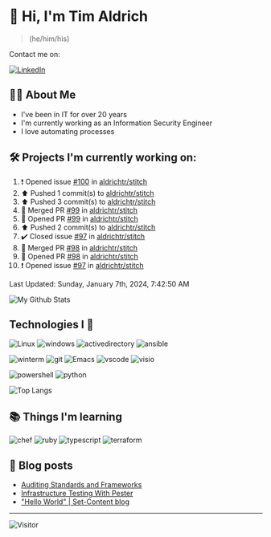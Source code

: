 # 👋 Hi, I'm Tim Aldrich

> (he/him/his)

Contact me on:

<a href="https://www.linkedin.com/in/timothy-r-aldrich/?lipi=urn%3Ali%3Apage%3Ad_flagship3_feed%3BMS0i193dS%2Fi6SvBKYxyEnQ%3D%3D">![LinkedIn](https://img.shields.io/badge/LinkedIn-0077B5?style=for-the-badge&logo=linkedin&logoColor=white)</a>



## 👩‍💻 About Me

- I've been in IT for over 20 years
- I'm currently working as an Information Security Engineer
- I love automating processes

## 🛠️ Projects I'm currently working on:


<!--RECENT_ACTIVITY:start-->
1. ❗️ Opened issue [#100](https://github.com/aldrichtr/stitch/issues/100) in [aldrichtr/stitch](https://github.com/aldrichtr/stitch)<br>
2. ⬆️ Pushed 1 commit(s) to [aldrichtr/stitch](https://github.com/aldrichtr/stitch)<br>
3. ⬆️ Pushed 3 commit(s) to [aldrichtr/stitch](https://github.com/aldrichtr/stitch)<br>
4. 🎉 Merged PR [#99](https://github.com/aldrichtr/stitch/pull/99) in [aldrichtr/stitch](https://github.com/aldrichtr/stitch)<br>
5. 💪 Opened PR [#99](https://github.com/aldrichtr/stitch/pull/99) in [aldrichtr/stitch](https://github.com/aldrichtr/stitch)<br>
6. ⬆️ Pushed 2 commit(s) to [aldrichtr/stitch](https://github.com/aldrichtr/stitch)<br>
7. ✔️ Closed issue [#97](https://github.com/aldrichtr/stitch/issues/97) in [aldrichtr/stitch](https://github.com/aldrichtr/stitch)<br>
8. 🎉 Merged PR [#98](https://github.com/aldrichtr/stitch/pull/98) in [aldrichtr/stitch](https://github.com/aldrichtr/stitch)<br>
9. 💪 Opened PR [#98](https://github.com/aldrichtr/stitch/pull/98) in [aldrichtr/stitch](https://github.com/aldrichtr/stitch)<br>
10. ❗️ Opened issue [#97](https://github.com/aldrichtr/stitch/issues/97) in [aldrichtr/stitch](https://github.com/aldrichtr/stitch)<br>
<!--RECENT_ACTIVITY:end-->

<!--RECENT_ACTIVITY:last_update-->
Last Updated: Sunday, January 7th, 2024, 7:42:50 AM
<!--RECENT_ACTIVITY:last_update_end-->


<!--
  Configuration for the Github stats widget:
  https://github.com/anuraghazra/github-readme-stats
-->
![My Github Stats](https://github-readme-stats.vercel.app/api?username=aldrichtr&count_private=true&show=prs_merged,reviews&show_icons=true&theme=onedark)

## Technologies I 💖



<!--
  these urls are helpful in creating these:
  https://simpleicons.org/
  https://github.com/simple-icons/simple-icons/blob/develop/slugs.md
  https://shields.io/category/activity
-->

![Linux](https://img.shields.io/badge/linux-282C34?logo=linux&logoColor=white&style=plastic)
![windows](https://img.shields.io/badge/windows-282C34?logo=windows&style=plastic)
![activedirectory](https://img.shields.io/badge/activedirectory-282C34?logo=microsoft&style=plastic)
![ansible](https://img.shields.io/badge/ansible-282C34?logo=ansible&style=plastic)

![winterm](https://img.shields.io/badge/winterm-282C34?logo=windowsterminal&style=plastic)
![git](https://img.shields.io/badge/git-282C34?logo=git&logoColor=F05032&style=plastic)
![Emacs](https://img.shields.io/badge/gnuemacs-282C34?logo=gnuemacs&logoColor=blueviolet&style=plastic)
![vscode](https://img.shields.io/badge/vscode-282C34?logo=visualstudiocode&style=plastic)
![visio](https://img.shields.io/badge/visio-282C34?logo=microsoftvisio&style=plastic)

![powershell](https://img.shields.io/badge/powershell-282C34?logo=powershell&style=plastic)
![python](https://img.shields.io/badge/python-282C34?logo=python&style=282C34plastic)

![Top Langs](https://github-readme-stats.vercel.app/api/top-langs/?username=aldrichtr&layout=donut-vertical&theme=onedark)

## 📚 Things I'm learning

![chef](https://img.shields.io/badge/chef-282C34?logo=chef&style=plastic)
![ruby](https://img.shields.io/badge/ruby-282C34?logo=ruby&style=plastic)
![typescript](https://img.shields.io/badge/typescript-282C34?logo=typescript&style=plastic)
![terraform](https://img.shields.io/badge/terraform-282C34?logo=terraform&style=plastic)

## 📃 Blog posts

<!-- BLOG-POST-LIST:START -->
- [Auditing Standards and Frameworks](https://aldrichtr.github.io/posts/auditing-standards-and-frameworks/)
- [Infrastructure Testing With Pester](https://aldrichtr.github.io/posts/infrastructure-testing-with-pester/)
- [&quot;Hello World&quot; | Set-Content blog](https://aldrichtr.github.io/posts/my-first-post/)
<!-- BLOG-POST-LIST:END -->

---

![Visitor](https://visitor-badge.laobi.icu/badge?page_id=aldrichtr.aldrichtr)
